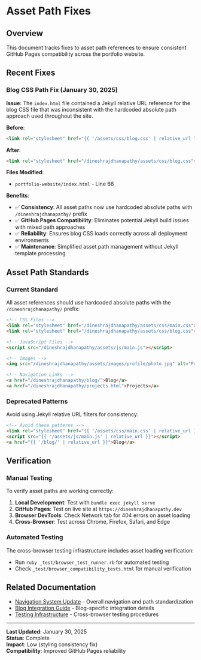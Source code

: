 # Asset Path Fixes

## Overview

This document tracks fixes to asset path references to ensure consistent GitHub Pages compatibility across the portfolio website.

## Recent Fixes

### Blog CSS Path Fix (January 30, 2025)

**Issue**: The `index.html` file contained a Jekyll relative URL reference for the blog CSS file that was inconsistent with the hardcoded absolute path approach used throughout the site.

**Before**:
```html
<link rel="stylesheet" href="{{ '/assets/css/blog.css' | relative_url }}">
```

**After**:
```html
<link rel="stylesheet" href="/dineshrajdhanapathy/assets/css/blog.css">
```

**Files Modified**:
- `portfolio-website/index.html` - Line 66

**Benefits**:
- ✅ **Consistency**: All asset paths now use hardcoded absolute paths with `/dineshrajdhanapathy/` prefix
- ✅ **GitHub Pages Compatibility**: Eliminates potential Jekyll build issues with mixed path approaches
- ✅ **Reliability**: Ensures blog CSS loads correctly across all deployment environments
- ✅ **Maintenance**: Simplified asset path management without Jekyll template processing

## Asset Path Standards

### Current Standard
All asset references should use hardcoded absolute paths with the `/dineshrajdhanapathy/` prefix:

```html
<!-- CSS Files -->
<link rel="stylesheet" href="/dineshrajdhanapathy/assets/css/main.css">
<link rel="stylesheet" href="/dineshrajdhanapathy/assets/css/blog.css">

<!-- JavaScript Files -->
<script src="/dineshrajdhanapathy/assets/js/main.js"></script>

<!-- Images -->
<img src="/dineshrajdhanapathy/assets/images/profile/photo.jpg" alt="Profile">

<!-- Navigation Links -->
<a href="/dineshrajdhanapathy/blog/">Blog</a>
<a href="/dineshrajdhanapathy/projects.html">Projects</a>
```

### Deprecated Patterns
Avoid using Jekyll relative URL filters for consistency:

```html
<!-- Avoid these patterns -->
<link rel="stylesheet" href="{{ '/assets/css/main.css' | relative_url }}">
<script src="{{ '/assets/js/main.js' | relative_url }}"></script>
<a href="{{ '/blog/' | relative_url }}">Blog</a>
```

## Verification

### Manual Testing
To verify asset paths are working correctly:

1. **Local Development**: Test with `bundle exec jekyll serve`
2. **GitHub Pages**: Test on live site at `https://dineshrajdhanapathy.dev`
3. **Browser DevTools**: Check Network tab for 404 errors on asset loading
4. **Cross-Browser**: Test across Chrome, Firefox, Safari, and Edge

### Automated Testing
The cross-browser testing infrastructure includes asset loading verification:
- Run `ruby _test/browser_test_runner.rb` for automated testing
- Check `_test/browser_compatibility_tests.html` for manual verification

## Related Documentation

- [Navigation System Update](NAVIGATION_SYSTEM_UPDATE.md) - Overall navigation and path standardization
- [Blog Integration Guide](BLOG_INTEGRATION_GUIDE.md) - Blog-specific integration details
- [Testing Infrastructure](TESTING_INFRASTRUCTURE.md) - Cross-browser testing procedures

---

**Last Updated**: January 30, 2025  
**Status**: Complete  
**Impact**: Low (styling consistency fix)  
**Compatibility**: Improved GitHub Pages reliability